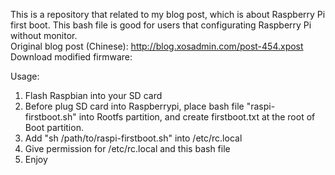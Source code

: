 This is a repository that related to my blog post, which is about Raspberry Pi first boot. This bash file is good for users that configurating Raspberry Pi without monitor.   
Original blog post (Chinese): http://blog.xosadmin.com/post-454.xpost  
Download modified firmware:   

Usage:   
1. Flash Raspbian into your SD card  
2. Before plug SD card into Raspberrypi, place bash file "raspi-firstboot.sh" into Rootfs partition, and create firstboot.txt at the root of Boot partition.  
3. Add "sh /path/to/raspi-firstboot.sh" into /etc/rc.local  
4. Give permission for /etc/rc.local and this bash file  
5. Enjoy  
